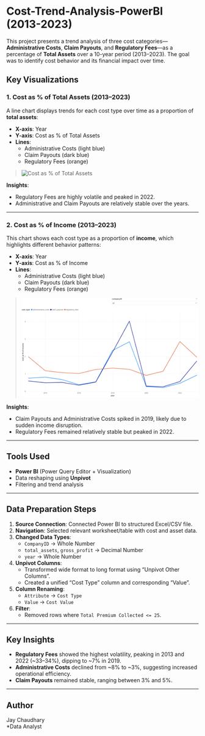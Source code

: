 # Cost-Trend-Analysis-PowerBI (2013-2023)
This project presents a trend analysis of three cost categories—**Administrative Costs**, **Claim Payouts**, and **Regulatory Fees**—as a percentage of **Total Assets** over a 10-year period (2013–2023). The goal was to identify cost behavior and its financial impact over time.

## Key Visualizations

### 1. Cost as % of Total Assets (2013–2023)

A line chart displays trends for each cost type over time as a proportion of **total assets**:

- **X-axis**: Year
- **Y-axis**: Cost as % of Total Assets
- **Lines**:
  - Administrative Costs (light blue)
  - Claim Payouts (dark blue)
  - Regulatory Fees (orange)

> ![Cost as % of Total Assets](visuals/cost_as_%_of_asset.png)

**Insights**:
- Regulatory Fees are highly volatile and peaked in 2022.
- Administrative and Claim Payouts are relatively stable over the years.

---

### 2. Cost as % of Income (2013–2023)

This chart shows each cost type as a proportion of **income**, which highlights different behavior patterns:

- **X-axis**: Year
- **Y-axis**: Cost as % of Income
- **Lines**:
  - Administrative Costs (light blue)
  - Claim Payouts (dark blue)
  - Regulatory Fees (orange)

> ![Cost as % of Income](visuals/cost_as_%_of_income.png)

**Insights**:
- Claim Payouts and Administrative Costs spiked in 2019, likely due to sudden income disruption.
- Regulatory Fees remained relatively stable but peaked in 2022.

---

## Tools Used

- **Power BI** (Power Query Editor + Visualization)
- Data reshaping using **Unpivot**
- Filtering and trend analysis

---

## Data Preparation Steps

1. **Source Connection**: Connected Power BI to structured Excel/CSV file.
2. **Navigation**: Selected relevant worksheet/table with cost and asset data.
3. **Changed Data Types**:
   - `CompanyID` → Whole Number
   - `total_assets`, `gross_profit` → Decimal Number
   - `year` → Whole Number
4. **Unpivot Columns**:
   - Transformed wide format to long format using “Unpivot Other Columns”.
   - Created a unified “Cost Type” column and corresponding “Value”.
5. **Column Renaming**:
   - `Attribute` → `Cost Type`
   - `Value` → `Cost Value`
6. **Filter**:
   - Removed rows where `Total Premium Collected <= 25`.

---

## Key Insights

- **Regulatory Fees** showed the highest volatility, peaking in 2013 and 2022 (~33–34%), dipping to ~7% in 2019.
- **Administrative Costs** declined from ~8% to ~3%, suggesting increased operational efficiency.
- **Claim Payouts** remained stable, ranging between 3% and 5%.

---

## Author

Jay Chaudhary  
*Data Analyst
